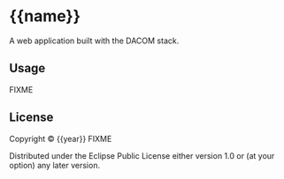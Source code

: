 {{name}}
====
A web application built with the DACOM stack.

## Usage

FIXME

## License

Copyright © {{year}} FIXME

Distributed under the Eclipse Public License either version 1.0 or (at
your option) any later version.
